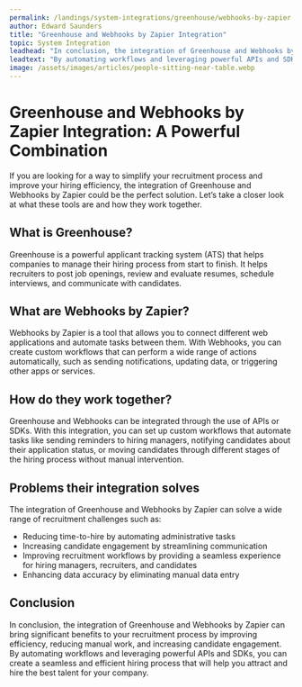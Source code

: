 ```yaml
---
permalink: /landings/system-integrations/greenhouse/webhooks-by-zapier
author: Edward Saunders
title: "Greenhouse and Webhooks by Zapier Integration"
topic: System Integration
leadhead: "In conclusion, the integration of Greenhouse and Webhooks by Zapier can bring significant benefits to your recruitment process by improving efficiency, reducing manual work, and increasing candidate engagement"
leadtext: "By automating workflows and leveraging powerful APIs and SDKs, you can create a seamless and efficient hiring process that will help you attract and hire the best talent for your company."
image: /assets/images/articles/people-sitting-near-table.webp
---
```

<div class="arttext">	<h1>Greenhouse and Webhooks by Zapier Integration: A Powerful Combination</h1>
	<p>If you are looking for a way to simplify your recruitment process and improve your hiring efficiency, the integration of Greenhouse and Webhooks by Zapier could be the perfect solution. Let’s take a closer look at what these tools are and how they work together.</p>
	<h2>What is Greenhouse?</h2>
	<p>Greenhouse is a powerful applicant tracking system (ATS) that helps companies to manage their hiring process from start to finish. It helps recruiters to post job openings, review and evaluate resumes, schedule interviews, and communicate with candidates.</p>
	<h2>What are Webhooks by Zapier?</h2>
	<p>Webhooks by Zapier is a tool that allows you to connect different web applications and automate tasks between them. With Webhooks, you can create custom workflows that can perform a wide range of actions automatically, such as sending notifications, updating data, or triggering other apps or services.</p>
	<h2>How do they work together?</h2>
	<p>Greenhouse and Webhooks can be integrated through the use of APIs or SDKs. With this integration, you can set up custom workflows that automate tasks like sending reminders to hiring managers, notifying candidates about their application status, or moving candidates through different stages of the hiring process without manual intervention.</p>
	<h2>Problems their integration solves</h2>
	<p>The integration of Greenhouse and Webhooks by Zapier can solve a wide range of recruitment challenges such as:</p>
	<ul>
		<li>Reducing time-to-hire by automating administrative tasks</li>
		<li>Increasing candidate engagement by streamlining communication</li>
		<li>Improving recruitment workflows by providing a seamless experience for hiring managers, recruiters, and candidates</li>
		<li>Enhancing data accuracy by eliminating manual data entry</li>
	</ul>
	<h2>Conclusion</h2>
	<p>In conclusion, the integration of Greenhouse and Webhooks by Zapier can bring significant benefits to your recruitment process by improving efficiency, reducing manual work, and increasing candidate engagement. By automating workflows and leveraging powerful APIs and SDKs, you can create a seamless and efficient hiring process that will help you attract and hire the best talent for your company.</p>
</div>